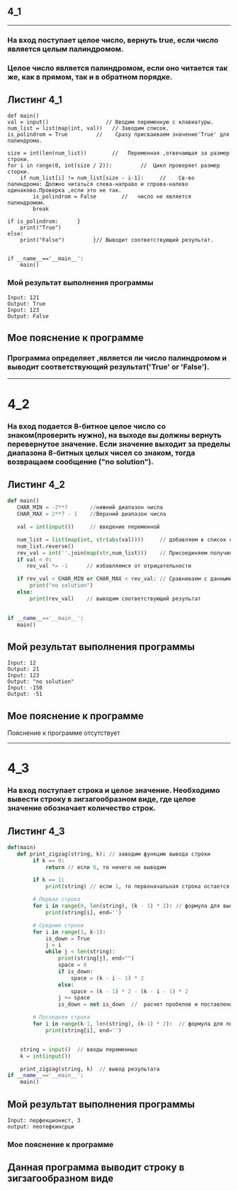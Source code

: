 ## 4_1
___
### На вход поступает целое число, вернуть true, если число является целым палиндромом. 
### Целое число является палиндромом, если оно читается так же, как в прямом, так и в обратном порядке.

## Листинг 4_1
```Py
def main()
val = input()                  // Вводим переменную с клавиатуры.
num_list = list(map(int, val))   // Заводим список.
is_polindrom = True         //    Сразу присваиваем значение'True' для палиндрома.

size = int(len(num_list))        //   Переменная ,отвечающая за размер строки.
for i in range(0, int(size / 2)):         //  Цикл проверяет размер сторки.
    if num_list[i] != num_list[size - i-1]:     //    Св-во палиндрома: Должно читаться слева-направо и справа-налево одинаково.Проверка ,если это не так.
        is_polindrom = False        //   число не является палиндромом.
        break

if is_polindrom:      }
    print("True")
else:
    print("False")         }// Выводит соответствующий результат.
    
    
if __name__=='__main__':
    main()
```
### Мой результат выполнения программы
```
Input: 121
Output: True
Input: 123
Output: False
```
## Мое пояснение к программе
### Программа определяет ,является ли число палиндромом и выводит соответствующий результат('True' or 'False').
____
# 4_2
### На вход подается 8-битное целое число со знаком(проверить нужно), на выходе вы должны вернуть перевернутое значение. Если значение выходит за пределы диапазона 8-битных целых чисел со знаком, тогда возвращаем сообщение ("no solution").

## Листинг 4_2
```py
def main()
   CHAR_MIN = -2**7       //нижний диапазон числа
   CHAR_MAX = 2**7 - 1    //Верхний диапазон числа

   val = int(input())     // введение переменной

   num_list = list(map(int, str(abs(val))))     // добавляем в список строчное введенное значение по модудю
   num_list.reverse()                           
   rev_val = int(''.join(map(str,num_list)))    // Присоединяем получившееся число
   if val < 0:
      rev_val *= -1      // избавляемся от отрицательности

   if rev_val < CHAR_MIN or CHAR_MAX < rev_val: // Сравниваем с данными нами диапазонами
       print("no solution")
   else:
       print(rev_val)    // выводим соответствующий результат
         

if __name__=='__main__':
   main()
```
## Мой результат выполнения программы
```
Input: 12
Output: 21
Input: 123
Output: "no solution"
Input: -150
Output: -51
```
## Мое пояснение к программе
Пояснение к программе отсутствует
____
# 4_3 
### На вход поступает строка и целое значение. Необходимо вывести строку в зигзагообразном виде, где целое значение обозначает количество строк.
 
## Листинг 4_3
```py
def(main)
   def print_zigzag(string, k): // заводим функцию вывода строки
        if k == 0:
            return // если 0, то ничего не выводим

        if k == 1:
            print(string) // если 1, то первоначальная строка остается неизменной

        # Первая строка
        for i in range(0, len(string), (k - 1) * 2): // формула для высчитывания промежуточных пробелов между символами первой строки
            print(string[i], end='')

        # Средние строки
        for i in range(1, k-1): 
            is_down = True         
            j = i
            while j < len(string):    
                print(string[j], end="")  
                space = 0
                if is_down:
                    space = (k - i - 1) * 2  
                else:
                    space = (k - 1) * 2 - (k - i - 1) * 2  
                j += space
                is_down = not is_down  //  расчет пробелов и поставления символов в зависимости от введенного значения к

        # Последняя строка
        for i in range(k-1, len(string), (k-1) * 2):  // формула для последней строки
            print(string[i], end='')


    string = input()  // вводы переменных
    k = int(input())

    print_zigzag(string, k)  // вывод результата
if __name__=='__main__':
    main()
```
## Мой результат выполнения программы
```
Input: перфекционист, 3 
output: пеотефкинсрци
```
### Мое пояснение к программе
## Данная программа выводит строку в зигзагообразном виде
